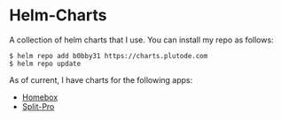# Helm-Charts
A collection of helm charts that I use. You can install my repo as follows:

```console
$ helm repo add b0bby31 https://charts.plutode.com
$ helm repo update
```

As of current, I have charts for the following apps:

* [Homebox](https://github.com/sysadminsmedia/homebox)
* [Split-Pro](https://github.com/oss-apps/split-pro)


